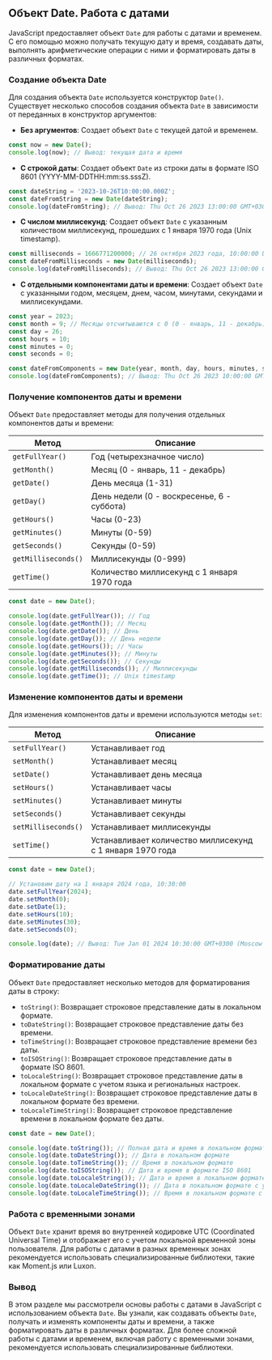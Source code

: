 ## Объект Date. Работа с датами

JavaScript предоставляет объект `Date` для работы с датами и временем. С его помощью можно получать текущую дату и время, создавать даты, выполнять арифметические операции с ними и форматировать даты в различных форматах.

### Создание объекта Date

Для создания объекта `Date` используется конструктор `Date()`. Существует несколько способов создания объекта `Date` в зависимости от переданных в конструктор аргументов:

* **Без аргументов**: Создает объект `Date` с текущей датой и временем.

```javascript
const now = new Date();
console.log(now); // Вывод: текущая дата и время
```

* **С строкой даты**: Создает объект `Date` из строки даты в формате ISO 8601 (YYYY-MM-DDTHH:mm:ss.sssZ).

```javascript
const dateString = '2023-10-26T10:00:00.000Z';
const dateFromString = new Date(dateString);
console.log(dateFromString); // Вывод: Thu Oct 26 2023 13:00:00 GMT+0300 (Moscow Standard Time)
```

* **С числом миллисекунд**: Создает объект `Date` с указанным количеством миллисекунд, прошедших с 1 января 1970 года (Unix timestamp).

```javascript
const milliseconds = 1666771200000; // 26 октября 2023 года, 10:00:00 UTC
const dateFromMilliseconds = new Date(milliseconds);
console.log(dateFromMilliseconds); // Вывод: Thu Oct 26 2023 13:00:00 GMT+0300 (Moscow Standard Time)
```

* **С отдельными компонентами даты и времени**: Создает объект `Date` с указанными годом, месяцем, днем, часом, минутами, секундами и миллисекундами.

```javascript
const year = 2023;
const month = 9; // Месяцы отсчитываются с 0 (0 - январь, 11 - декабрь)
const day = 26;
const hours = 10;
const minutes = 0;
const seconds = 0;

const dateFromComponents = new Date(year, month, day, hours, minutes, seconds);
console.log(dateFromComponents); // Вывод: Thu Oct 26 2023 10:00:00 GMT+0300 (Moscow Standard Time)
```

### Получение компонентов даты и времени

Объект `Date` предоставляет методы для получения отдельных компонентов даты и времени:

| Метод                    | Описание                                        |
|--------------------------|-------------------------------------------------|
| `getFullYear()`         | Год (четырехзначное число)                      |
| `getMonth()`            | Месяц (0 - январь, 11 - декабрь)             |
| `getDate()`             | День месяца (1-31)                             |
| `getDay()`              | День недели (0 - воскресенье, 6 - суббота) |
| `getHours()`            | Часы (0-23)                                  |
| `getMinutes()`          | Минуты (0-59)                                 |
| `getSeconds()`          | Секунды (0-59)                                 |
| `getMilliseconds()`      | Миллисекунды (0-999)                            |
| `getTime()`             | Количество миллисекунд с 1 января 1970 года   |

```javascript
const date = new Date();

console.log(date.getFullYear()); // Год
console.log(date.getMonth()); // Месяц
console.log(date.getDate()); // День
console.log(date.getDay()); // День недели
console.log(date.getHours()); // Часы
console.log(date.getMinutes()); // Минуты
console.log(date.getSeconds()); // Секунды
console.log(date.getMilliseconds()); // Миллисекунды
console.log(date.getTime()); // Unix timestamp
```

### Изменение компонентов даты и времени

Для изменения компонентов даты и времени используются методы `set`:

| Метод                    | Описание                                        |
|--------------------------|-------------------------------------------------|
| `setFullYear()`         | Устанавливает год                               |
| `setMonth()`            | Устанавливает месяц                             |
| `setDate()`             | Устанавливает день месяца                         |
| `setHours()`            | Устанавливает часы                             |
| `setMinutes()`          | Устанавливает минуты                            |
| `setSeconds()`          | Устанавливает секунды                           |
| `setMilliseconds()`      | Устанавливает миллисекунды                      |
| `setTime()`             | Устанавливает количество миллисекунд с 1 января 1970 года |

```javascript
const date = new Date();

// Установим дату на 1 января 2024 года, 10:30:00
date.setFullYear(2024);
date.setMonth(0);
date.setDate(1);
date.setHours(10);
date.setMinutes(30);
date.setSeconds(0);

console.log(date); // Вывод: Tue Jan 01 2024 10:30:00 GMT+0300 (Moscow Standard Time)
```

### Форматирование даты

Объект `Date` предоставляет несколько методов для форматирования даты в строку:

* `toString()`: Возвращает строковое представление даты в локальном формате.
* `toDateString()`: Возвращает строковое представление даты без времени.
* `toTimeString()`: Возвращает строковое представление времени без даты.
* `toISOString()`: Возвращает строковое представление даты в формате ISO 8601.
* `toLocaleString()`: Возвращает строковое представление даты в локальном формате с учетом языка и региональных настроек.
* `toLocaleDateString()`: Возвращает строковое представление даты в локальном формате без времени.
* `toLocaleTimeString()`: Возвращает строковое представление времени в локальном формате без даты.

```javascript
const date = new Date();

console.log(date.toString()); // Полная дата и время в локальном формате
console.log(date.toDateString()); // Дата в локальном формате
console.log(date.toTimeString()); // Время в локальном формате
console.log(date.toISOString()); // Дата и время в формате ISO 8601
console.log(date.toLocaleString()); // Дата и время в локальном формате с учетом региональных настроек
console.log(date.toLocaleDateString()); // Дата в локальном формате с учетом региональных настроек
console.log(date.toLocaleTimeString()); // Время в локальном формате с учетом региональных настроек
```

### Работа с временными зонами

Объект `Date` хранит время во внутренней кодировке UTC (Coordinated Universal Time) и отображает его с учетом локальной временной зоны пользователя. Для работы с датами в разных временных зонах рекомендуется использовать специализированные библиотеки, такие как Moment.js или Luxon.

### Вывод

В этом разделе мы рассмотрели основы работы с датами в JavaScript с использованием объекта `Date`. Вы узнали, как создавать объекты `Date`, получать и изменять компоненты даты и времени, а также форматировать даты в различных форматах. Для более сложной работы с датами и временем, включая работу с временными зонами, рекомендуется использовать специализированные библиотеки.
